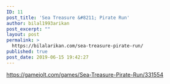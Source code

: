 ```yaml
---
ID: 11
post_title: 'Sea Treasure &#8211; Pirate Run'
author: bilal1993arikan
post_excerpt: ""
layout: post
permalink: >
  https://bilalarikan.com/sea-treasure-pirate-run/
published: true
post_date: 2019-06-15 19:42:27
---
```

<!-- wp:paragraph -->
<p><a href="https://gamejolt.com/games/Sea-Treasure-Pirate-Run/331554">https://gamejolt.com/games/Sea-Treasure-Pirate-Run/331554</a></p>
<!-- /wp:paragraph -->